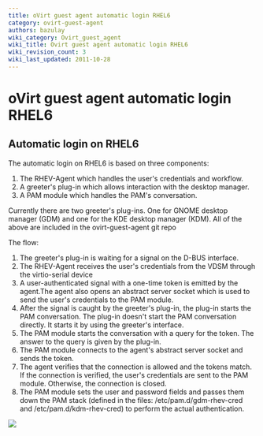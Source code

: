 ```yaml
---
title: oVirt guest agent automatic login RHEL6
category: ovirt-guest-agent
authors: bazulay
wiki_category: Ovirt_guest_agent
wiki_title: Ovirt guest agent automatic login RHEL6
wiki_revision_count: 3
wiki_last_updated: 2011-10-28
---
```


<!-- TODO: Content review -->

# oVirt guest agent automatic login RHEL6

## Automatic login on RHEL6

The automatic login on RHEL6 is based on three components:

1. The RHEV-Agent which handles the user's credentials and workflow.
2. A greeter's plug-in which allows interaction with the desktop manager.
3. A PAM module which handles the PAM's conversation.

Currently there are two greeter's plug-ins. One for GNOME desktop manager (GDM) and one for the KDE desktop manager (KDM).
 All of the above are included in the ovirt-guest-agent git repo

The flow:

1. The greeter's plug-in is waiting for a signal on the D-BUS interface.
2. The RHEV-Agent receives the user's credentials from the VDSM through the virtio-serial device
3. A user-authenticated signal with a one-time token is emitted by the agent.The agent also opens an abstract server socket which is used to send the user's credentials to the PAM module.
4. After the signal is caught by the greeter's plug-in, the plug-in starts the PAM conversation. The plug-in doesn't start the PAM conversation directly. It starts it by using the greeter's interface.
5. The PAM module starts the conversation with a query for the token. The answer to the query is given by the plug-in.
6. The PAM module connects to the agent's abstract server socket and sends the token.
7. The agent verifies that the connection is allowed and the tokens match. If the connection is verified, the user's credentials are sent to the PAM module. Otherwise, the connection is closed.
8. The PAM module sets the user and password fields and passes them down the PAM stack (defined in the files: /etc/pam.d/gdm-rhev-cred and /etc/pam.d/kdm-rhev-cred) to perform the actual authentication.

![](/images/wiki/Guest-agent-sso.png)


